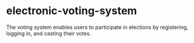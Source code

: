 # electronic-voting-system
The voting system enables users to participate in elections by registering, logging in, and casting their votes.
